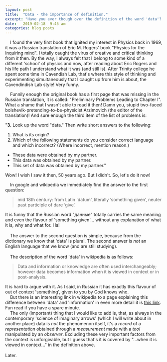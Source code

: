 ```yaml
---
layout: post
title:  "Data - the importance of definition."
excerpt: "Have you ever though over the definition of the word 'data'? Eric M. Rogers has just reminded me that it is very important."
date:   2019-02-18  9:45 am
categories: blog posts
---
```

&nbsp;&nbsp;&nbsp;&nbsp;I found the very first book that ignited my interest in Physics back in 1969, it was a Russian translation of Eric M. Rogers' book "Physics for the Inquiring mind". I totally caught the virus of creative and critical thinking from _it_ then. By the way, I always felt that I belong to some kind of a different 'school' of physics and now, after reading about Eric Rogers and his life path I understand what it was (and still is). After Trinity college he spent some time in Cavendish Lab, that's where this style of thinking and experimenting simultaneously that I caught up from him is about, the Cavendindish Lab style! Very funny.<br>

&nbsp;&nbsp;&nbsp;&nbsp;Funnily enough the original book has a first page that was missing in the Russian translation, it is called: "Preliminary Problems Leading to Chapter I". What a shame that I wasn't able to read it then! Damn you, stupid two-faced bolshevik-pretending-to-be-physicist Arzimovich (the editor of the translation)! And sure enough the third item of the list of problems is:

"**3.** Look up the word "data." Then write short answers to the following:
1. What is its origin?
2. Which of the following statements do you consider correct language and which incorrect? (Where incorrect, mention reason.)
- These data were obtained by my partner.
- This data was obtained by my partner.
- This set of data was obtained by my partner."

Wow! I wish I saw it then, 50 years ago. But I didn't. So, let's do it now!

&nbsp;&nbsp;&nbsp;&nbsp;In google and wikipedia we immediately find the answer to the first question:
> mid 18th century: from Latin 'datum', literally ‘something given’, neuter past participle of dare ‘give’.

It is funny that the Russian word "данные" totally carries the same meaning and even the flavour of 'something given'... without any explanation of what it is, why and what for. Ha!<br><br>
&nbsp;&nbsp;&nbsp;&nbsp;The answer to the second question is simple, because from the dictionary we know that 'data' is plural. The second answer is _not_ an English language that we know (and are still studying).<br><br>
&nbsp;&nbsp;&nbsp;&nbsp;The description of the word 'data' in wikipedia is as follows:
>Data and information or knowledge are often used interchangeably; however data becomes information when it is viewed in context or in post-analysis.

It is hard to argue with it. As I said, in Russian it has exactly this flavour of out of context 'something', given to you by God knows who.<br>
&nbsp;&nbsp;&nbsp;&nbsp;But there is an interesting link in wikipedia to a page explaining this difference between 'data' and 'information' in even more detail it is [this link](https://www.diffen.com/difference/Data_vs_Information). Fun read if you have a spare minute.<br>
&nbsp;&nbsp;&nbsp;&nbsp;The only (important) thing that I would like to add is, that, as always in the contemporary 'science of imaginary arrows' (which I will write about in another place) data is _not_ the phenomenon itself, it's a _record_ of a _representation_ obtained through a _measurement_ made with a _tool_ manipulated by an _observer_. Excluding these very important factors from the context is unforgivable, but I guess that's it is covered by "...when it is viewed in context..." in the definition above.<br><br>
Later.
